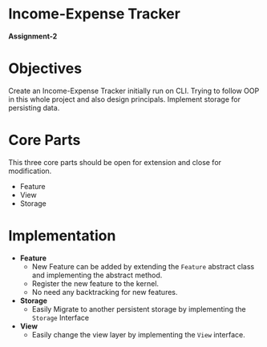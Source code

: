 # Income-Expense Tracker
**Assignment-2**

# Objectives
Create an Income-Expense Tracker initially run on CLI. Trying to follow OOP in this whole project and also design principals. Implement storage for persisting data.

# Core Parts
This three core parts should be open for extension and close for modification.
- Feature
- View
- Storage

# Implementation

- **Feature**
  - New Feature can be added by extending the `Feature` abstract class and implementing the abstract method.
  - Register the new feature to the kernel.
  - No need any backtracking for new features.
- **Storage**
  - Easily Migrate to another persistent storage by implementing the `Storage` Interface
- **View**
  - Easily change the view layer by implementing the `View` interface.

